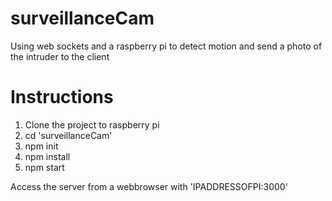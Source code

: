 # surveillanceCam
Using web sockets and a raspberry pi to detect motion and send a photo of the intruder to the client

# Instructions
1. Clone the project to raspberry pi
2. cd 'surveillanceCam'
3. npm init
4. npm install
5. npm start

Access the server from a webbrowser with 'IPADDRESSOFPI:3000'
